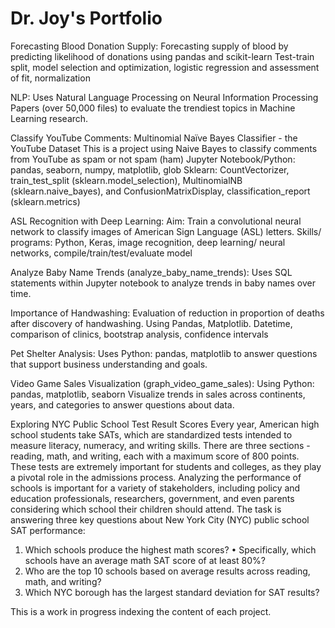 # Dr. Joy's Portfolio 

Forecasting Blood Donation Supply:
	Forecasting supply of blood by predicting likelihood of donations using pandas and scikit-learn
    Test-train split, model selection and optimization, logistic regression and assessment of fit, normalization

NLP:
    Uses Natural Language Processing on Neural Information Processing Papers 
    (over 50,000 files) to evaluate the trendiest topics in Machine Learning research.

Classify YouTube Comments:
    Multinomial Naïve Bayes Classifier - the YouTube Dataset
    This is a project using Naive Bayes to classify comments from YouTube as spam or not spam (ham)
    Jupyter Notebook/Python: pandas, seaborn, numpy, matplotlib, glob
    Sklearn: CountVectorizer, train_test_split (sklearn.model_selection), MultinomialNB (sklearn.naive_bayes), and ConfusionMatrixDisplay, classification_report (sklearn.metrics)

ASL Recognition with Deep Learning:
    Aim: Train a convolutional neural network to classify images of American Sign Language (ASL) letters.
    Skills/ programs: Python, Keras, image recognition, deep learning/ neural networks, compile/train/test/evaluate model

Analyze Baby Name Trends (analyze_baby_name_trends):
    Uses SQL statements within Jupyter notebook 
    to analyze trends in baby names over time. 

Importance of Handwashing:
    Evaluation of reduction in proportion of deaths after discovery of handwashing.
    Using Pandas, Matplotlib. 
    Datetime, comparison of clinics, bootstrap analysis, confidence intervals

Pet Shelter Analysis:
    Uses Python: pandas, matplotlib to answer questions that support business understanding and goals. 

Video Game Sales Visualization (graph_video_game_sales):
    Using Python: pandas, matplotlib, seaborn
    Visualize trends in sales across continents, years, and categories to answer questions about data. 

Exploring NYC Public School Test Result Scores
Every year, American high school students take SATs, which are standardized tests intended to measure literacy, numeracy, and writing skills. There are three sections - reading, math, and writing, each with a maximum score of 800 points. These tests are extremely important for students and colleges, as they play a pivotal role in the admissions process. Analyzing the performance of schools is important for a variety of stakeholders, including policy and education professionals, researchers, government, and even parents considering which school their children should attend. The task is answering three key questions about New York City (NYC) public school SAT performance:
1.	Which schools produce the highest math scores? • Specifically, which schools have an average math SAT score of at least 80%?
2.	Who are the top 10 schools based on average results across reading, math, and writing?
3.	Which NYC borough has the largest standard deviation for SAT results?



This is a work in progress indexing the content of each project.